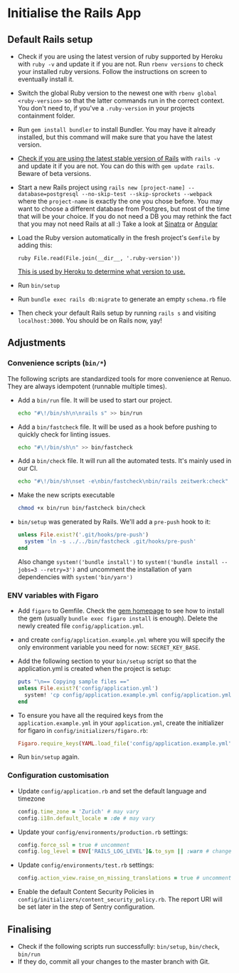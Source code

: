 # Initialise the Rails App

## Default Rails setup

* Check if you are using the latest version of ruby supported by Heroku with `ruby -v`
and update it if you are not. Run `rbenv versions` to check your installed ruby versions.
Follow the instructions on screen to eventually install it.

* Switch the global Ruby version to the newest one with `rbenv global <ruby-version>` so that the latter commands
run in the correct context. You don't need to, if you've a `.ruby-version` in your projects containment folder.

* Run `gem install bundler` to install Bundler.
You may have it already installed, but this command will make sure that you have the latest version.

* [Check if you are using the latest stable version of Rails](http://rubyonrails.org/) with `rails -v` and update it if you are not.
You can do this with `gem update rails`. Beware of beta versions.

* Start a new Rails project using `rails new [project-name] --database=postgresql --no-skip-test --skip-sprockets --webpack` where the `project-name` is exactly the one you chose before.
You may want to choose a different database from Postgres, but most of the time that will be your choice.
If you do not need a DB you may rethink the fact that you may not need Rails at all :) Take a look at [Sinatra](http://www.sinatrarb.com/) or [Angular](https://angular.io/)

* Load the Ruby version automatically in the fresh project's `Gemfile` by adding this:

  ```ruby File.read(File.join(__dir__, '.ruby-version'))```

  [This is used by Heroku to determine what version to use.](https://devcenter.heroku.com/articles/ruby-versions)

* Run `bin/setup`
* Run `bundle exec rails db:migrate` to generate an empty `schema.rb` file
* Then check your default Rails setup by running `rails s` and visiting `localhost:3000`.
  You should be on Rails now, yay!

## Adjustments

### Convenience scripts (`bin/*`)

The following scripts are standardized tools for more convenience at Renuo.
They are always idempotent (runnable multiple times).

* Add a `bin/run` file. It will be used to start our project.

  ```sh
  echo "#\!/bin/sh\n\nrails s" >> bin/run
  ```

* Add a `bin/fastcheck` file. It will be used as a hook before pushing to quickly check for linting issues.

  ```sh
  echo "#\!/bin/sh\n" >> bin/fastcheck
  ```

* Add a `bin/check` file. It will run all the automated tests. It's mainly used in our CI.

  ```sh
  echo "#\!/bin/sh\nset -e\nbin/fastcheck\nbin/rails zeitwerk:check" > bin/check
  ```

* Make the new scripts executable

  ```sh
  chmod +x bin/run bin/fastcheck bin/check
  ```

* `bin/setup` was generated by Rails. We'll add a `pre-push` hook to it:

  ```ruby
  unless File.exist?('.git/hooks/pre-push')
    system 'ln -s ../../bin/fastcheck .git/hooks/pre-push'
  end
  ```

  Also change `system!('bundle install')` to `system!('bundle install --jobs=3 --retry=3')`
  and uncomment the installation of yarn dependencies with `system('bin/yarn')`

### ENV variables with Figaro

* Add `figaro` to Gemfile. Check the [gem homepage](https://github.com/laserlemon/figaro) to see how to install the gem
(usually `bundle exec figaro install` is enough). Delete the newly created file `config/application.yml`.
* and create `config/application.example.yml` where you will specify the only environment variable you need for now:
  `SECRET_KEY_BASE`.
* Add the following section to your `bin/setup` script so that the application.yml is created when the project is setup:

  ```ruby
  puts "\n== Copying sample files =="
  unless File.exist?('config/application.yml')
    system! 'cp config/application.example.yml config/application.yml'
  end
  ```

* To ensure you have all the required keys from the `application.example.yml` in your `application.yml`,
create the initializer for figaro in `config/initializers/figaro.rb`:

  ```ruby
  Figaro.require_keys(YAML.load_file('config/application.example.yml').keys - %w[test production development])
  ```

* Run `bin/setup` again.

### Configuration customisation

* Update `config/application.rb` and set the default language and timezone

  ```ruby
  config.time_zone = 'Zurich' # may vary
  config.i18n.default_locale = :de # may vary
  ```

* Update your `config/environments/production.rb` settings:

  ```ruby
  config.force_ssl = true # uncomment
  config.log_level = ENV['RAILS_LOG_LEVEL']&.to_sym || :warn # change
  ```

* Update `config/environments/test.rb` settings:

  ```ruby
  config.action_view.raise_on_missing_translations = true # uncomment
  ```

* Enable the default Content Security Policies in `config/initializers/content_security_policy.rb`.
  The report URI will be set later in the step of Sentry configuration.

## Finalising

* Check if the following scripts run successfully: `bin/setup`, `bin/check`, `bin/run`
* If they do, commit all your changes to the master branch with Git.
